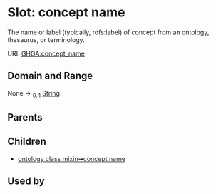
# Slot: concept name


The name or label (typically, rdfs:label) of concept from an ontology, thesaurus, or terminology.

URI: [GHGA:concept_name](https://w3id.org/GHGA/concept_name)


## Domain and Range

None &#8594;  <sub>0..1</sub> [String](types/String.md)

## Parents


## Children

 *  [ontology class mixin➞concept name](ontology_class_mixin_concept_name.md)

## Used by

